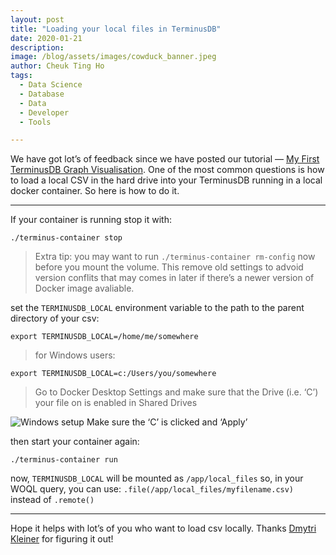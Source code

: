 ```yaml
---
layout: post
title: "Loading your local files in TerminusDB"
date: 2020-01-21
description:
image: /blog/assets/images/cowduck_banner.jpeg
author: Cheuk Ting Ho
tags:
  - Data Science
  - Database
  - Data
  - Developer
  - Tools

---
```

We have got lot’s of feedback since we have posted our tutorial — [My First TerminusDB Graph Visualisation](https://medium.com/terminusdb/my-first-terminusdb-graph-visualisation-bike-share-data-39c59a1ab86a?source=friends_link&sk=2f877df5dcb2f00b9e4e85d5088f015e). One of the most common questions is how to load a local CSV in the hard drive into your TerminusDB running in a local docker container. So here is how to do it.

-----------------------

If your container is running stop it with:

```
./terminus-container stop
```

> Extra tip: you may want to run `./terminus-container rm-config` now before you mount the volume. This remove old settings to advoid version conflits that may comes in later if there’s a newer version of Docker image avaliable.

set the `TERMINUSDB_LOCAL` environment variable to the path to the parent directory of your csv:

```
export TERMINUSDB_LOCAL=/home/me/somewhere
```

>for Windows users:
```
export TERMINUSDB_LOCAL=c:/Users/you/somewhere
```
>Go to Docker Desktop Settings and make sure that the Drive (i.e. ‘C’) your file on is enabled in Shared Drives

![Windows setup](https://miro.medium.com/max/2474/1*YYgIRufPKRw724nIuWRHzw.png)
Make sure the ‘C’ is clicked and ‘Apply’

then start your container again:
```
./terminus-container run
```
now, `TERMINUSDB_LOCAL` will be mounted as `/app/local_files`
so, in your WOQL query, you can use:
`.file(/app/local_files/myfilename.csv)` instead of `.remote()`

---------------------------

Hope it helps with lot’s of you who want to load csv locally.
Thanks [Dmytri Kleiner](https://twitter.com/dmytri/status/1219391128287555586) for figuring it out!
